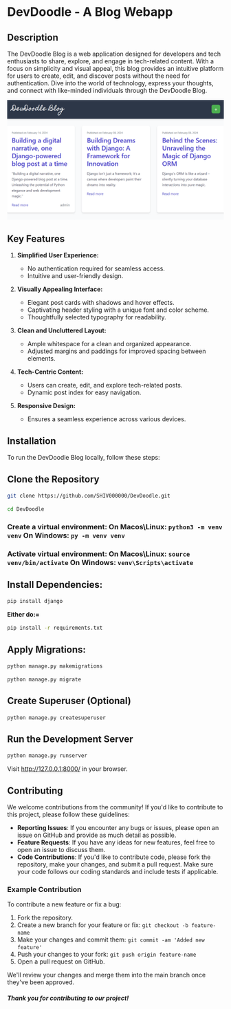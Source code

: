 # DevDoodle - A Blog Webapp

## Description

The DevDoodle Blog is a web application designed for developers and tech enthusiasts to share, explore, and engage in tech-related content. With a focus on simplicity and visual appeal, this blog provides an intuitive platform for users to create, edit, and discover posts without the need for authentication. Dive into the world of technology, express your thoughts, and connect with like-minded individuals through the DevDoodle Blog.

![Devdoodle feature ](devdoodle.png)


## Key Features

1. **Simplified User Experience:**
   - No authentication required for seamless access.
   - Intuitive and user-friendly design.

2. **Visually Appealing Interface:**
   - Elegant post cards with shadows and hover effects.
   - Captivating header styling with a unique font and color scheme.
   - Thoughtfully selected typography for readability.

3. **Clean and Uncluttered Layout:**
   - Ample whitespace for a clean and organized appearance.
   - Adjusted margins and paddings for improved spacing between elements.

4. **Tech-Centric Content:**
   - Users can create, edit, and explore tech-related posts.
   - Dynamic post index for easy navigation.

5. **Responsive Design:**
   - Ensures a seamless experience across various devices.

## Installation
To run the DevDoodle Blog locally, follow these steps:

##  Clone the Repository

```bash
git clone https://github.com/SHIV000000/DevDoodle.git
```
```bash
cd DevDoodle
```
### Create a virtual environment: On Macos\Linux: `python3 -m venv venv` On Windows: `py -m venv venv`

### Activate  virtual environment: On Macos\Linux: `source venv/bin/activate` On Windows: `venv\Scripts\activate`


## Install Dependencies:

```bash
pip install django
```
**Either do:=**
```bash
pip install -r requirements.txt
```

## Apply Migrations:

```bash
python manage.py makemigrations
```

```bash
python manage.py migrate
```
## Create Superuser (Optional)

 ```bash
python manage.py createsuperuser
```
## Run the Development Server

```bash
python manage.py runserver
```

Visit http://127.0.0.1:8000/ in your browser.
## Contributing

We welcome contributions from the community! If you'd like to contribute to this project, please follow these guidelines:

- **Reporting Issues**: If you encounter any bugs or issues, please open an issue on GitHub and provide as much detail as possible.
- **Feature Requests**: If you have any ideas for new features, feel free to open an issue to discuss them.
- **Code Contributions**: If you'd like to contribute code, please fork the repository, make your changes, and submit a pull request. Make sure your code follows our coding standards and include tests if applicable.

### Example Contribution

To contribute a new feature or fix a bug:

1. Fork the repository.
2. Create a new branch for your feature or fix: `git checkout -b feature-name`
3. Make your changes and commit them: `git commit -am 'Added new feature'`
4. Push your changes to your fork: `git push origin feature-name`
5. Open a pull request on GitHub.

We'll review your changes and merge them into the main branch once they've been approved.

##### Thank you for contributing to our project!

